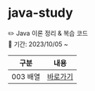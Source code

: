 # java-study

✏️ Java 이론 정리 & 복습 코드  
📆 기간: 2023/10/05 ~

| 구분 | 내용 |
| ------ |  ------ |
| 003 배열 | [바로가기][contents003]
   
   [contents003]: <https://github.com/kimg1623/java_remind/blob/main/003%20%EB%B0%B0%EC%97%B4.md>
